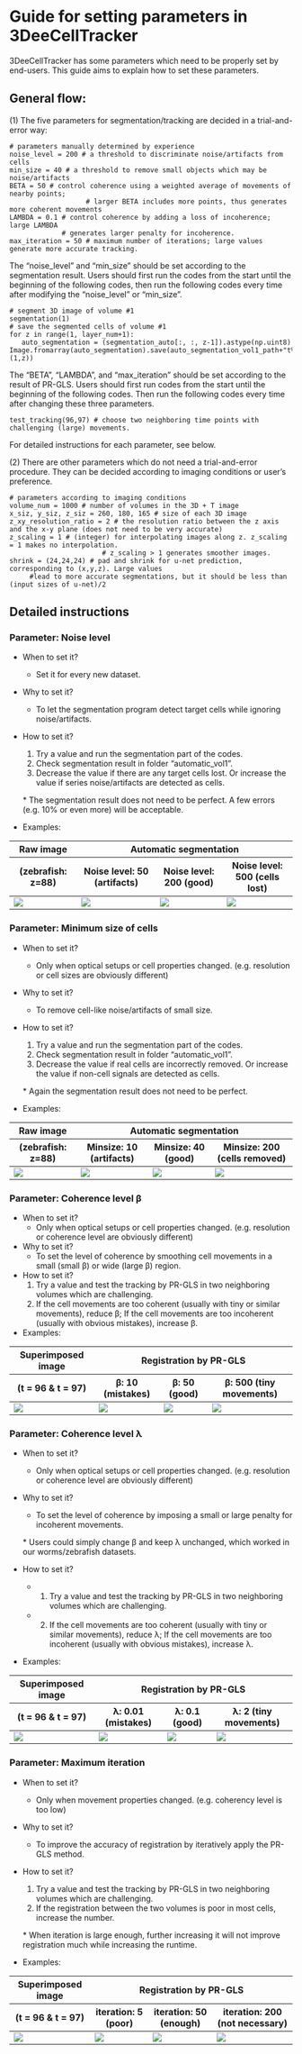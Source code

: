 # Guide for setting parameters in 3DeeCellTracker

3DeeCellTracker has some parameters which need to be properly set by end-users. This guide aims to explain how to set these parameters.

## General flow:
(1) The five parameters for segmentation/tracking are decided in a trial-and-error way:
```
# parameters manually determined by experience
noise_level = 200 # a threshold to discriminate noise/artifacts from cells 
min_size = 40 # a threshold to remove small objects which may be noise/artifacts  
BETA = 50 # control coherence using a weighted average of movements of nearby points; 
                   # larger BETA includes more points, thus generates more coherent movements
LAMBDA = 0.1 # control coherence by adding a loss of incoherence; large LAMBDA 
             # generates larger penalty for incoherence.
max_iteration = 50 # maximum number of iterations; large values generate more accurate tracking.
```
The “noise_level” and “min_size” should be set according to the segmentation result. Users should first run the codes from the start until the beginning of the following codes, then run the following codes every time after modifying the “noise_level” or “min_size”.
```
# segment 3D image of volume #1
segmentation(1)
# save the segmented cells of volume #1
for z in range(1, layer_num+1):
   auto_segmentation = (segmentation_auto[:, :, z-1]).astype(np.uint8)
Image.fromarray(auto_segmentation).save(auto_segmentation_vol1_path+"t%03i_z%03i.tif"%(1,z))
```

The “BETA”, “LAMBDA”, and “max_iteration” should be set according to the result of PR-GLS. Users should first run codes from the start until the beginning of the following codes. Then run the following codes every time after changing these three parameters.
```
test_tracking(96,97) # choose two neighboring time points with challenging (large) movements.
```
For detailed instructions for each parameter, see below.

(2) There are other parameters which do not need a trial-and-error procedure. They can be decided according to imaging conditions or user’s preference.
```
# parameters according to imaging conditions
volume_num = 1000 # number of volumes in the 3D + T image
x_siz, y_siz, z_siz = 260, 180, 165 # size of each 3D image
z_xy_resolution_ratio = 2 # the resolution ratio between the z axis and the x-y plane (does not need to be very accurate)
z_scaling = 1 # (integer) for interpolating images along z. z_scaling = 1 makes no interpolation.
                       # z_scaling > 1 generates smoother images.
shrink = (24,24,24) # pad and shrink for u-net prediction, corresponding to (x,y,z). Large values   
     #lead to more accurate segmentations, but it should be less than (input sizes of u-net)/2
```
## Detailed instructions
### Parameter: Noise level
- When to set it?
  - Set it for every new dataset.
- Why to set it?
  - To let the segmentation program detect target cells while ignoring noise/artifacts.
- How to set it?
  1.	Try a value and run the segmentation part of the codes. 
  2.	Check segmentation result in folder “automatic_vol1”.
  3.	Decrease the value if there are any target cells lost. Or increase the value if series noise/artifacts are detected as cells. 
  
  \* The segmentation result does not need to be perfect. A few errors (e.g. 10% or even more) will be acceptable.
- Examples:
<table>
    <thead>
        <tr>
            <th>Raw image</th>
            <th colspan="3">Automatic segmentation</th>
        </tr>
        <tr>
            <th>(zebrafish: z=88) </th>
            <th>Noise level: 50 (artifacts)</th>
            <th>Noise level: 200 (good)</th>
            <th>Noise level: 500 (cells lost)</th>
        </tr>
    </thead>
    <tbody>
        <tr>
            <td><img src="/pictures/zebrafish_raw_z88.png"></td>
            <td><img src="/pictures/zebrafish_noiselevel_50_z88.png"></td>
            <td><img src="/pictures/zebrafish_noiselevel_200_z88.png"></td>
            <td><img src="/pictures/zebrafish_noiselevel_500_z88.png"></td>
        </tr>
    </tbody>
</table>

### Parameter: Minimum size of cells
- When to set it?
  - Only when optical setups or cell properties changed. (e.g. resolution or cell sizes are obviously different)
- Why to set it?
  - To remove cell-like noise/artifacts of small size.
- How to set it?
  1.	Try a value and run the segmentation part of the codes. 
  2.	Check segmentation result in folder “automatic_vol1”.
  3.	Decrease the value if real cells are incorrectly removed. Or increase the value if non-cell signals are detected as cells.
  
  \* Again the segmentation result does not need to be perfect.
- Examples:
<table>
    <thead>
        <tr>
            <th>Raw image</th>
            <th colspan="3">Automatic segmentation</th>
        </tr>
        <tr>
            <th>(zebrafish: z=88) </th>
            <th>Minsize: 10 (artifacts)</th>
            <th>Minsize: 40 (good)</th>
            <th>Minsize: 200 (cells removed)</th>
        </tr>
    </thead>
    <tbody>
        <tr>
            <td><img src="/pictures/zebrafish_raw_z88.png"></td>
            <td><img src="/pictures/auto_vol1_minsize_10_z88.png"></td>
            <td><img src="/pictures/zebrafish_noiselevel_200_z88.png"></td>
            <td><img src="/pictures/auto_vol1_minsize_200_z88.png"></td>
        </tr>
    </tbody>
</table>
             
### Parameter: Coherence level β
- When to set it?
  - Only when optical setups or cell properties changed. (e.g. resolution or coherence level are obviously different)
- Why to set it?
  - To set the level of coherence by smoothing cell movements in a small (small β) or wide (large β) region.
- How to set it?
  1.	Try a value and test the tracking by PR-GLS in two neighboring volumes which are challenging.  
  2.	If the cell movements are too coherent (usually with tiny or similar movements), reduce β; If the cell movements are too incoherent (usually with obvious mistakes), increase β.
- Examples:
<table>
    <thead>
        <tr>
            <th>Superimposed image</th>
            <th colspan="3">Registration by PR-GLS</th>
        </tr>
        <tr>
            <th>(t = 96 & t = 97)</th>
            <th>β: 10 (mistakes)</th>
            <th>β: 50 (good)</th>
            <th>β: 500 (tiny movements)</th>
        </tr>
    </thead>
    <tbody>
        <tr>
            <td><img src="/pictures/zebrafish_raw_t9697.png"></td>
            <td><img src="/pictures/Beta10_xy.svg"></td>
            <td><img src="/pictures/Beta50_xy.svg"></td>
            <td><img src="/pictures/Beta500_xy.svg"></td>
        </tr>
    </tbody>
</table>
                     
### Parameter: Coherence level λ
- When to set it?
  - Only when optical setups or cell properties changed. (e.g. resolution or coherence level are obviously different)
- Why to set it?
  - To set the level of coherence by imposing a small or large penalty for incoherent movements.
  
  \* Users could simply change β and keep λ unchanged, which worked in our worms/zebrafish datasets.
- How to set it?
  - 1.	Try a value and test the tracking by PR-GLS in two neighboring volumes which are challenging.  
  - 2.	If the cell movements are too coherent (usually with tiny or similar movements), reduce λ; If the cell movements are too incoherent (usually with obvious mistakes), increase λ.
- Examples:
<table>
    <thead>
        <tr>
            <th>Superimposed image</th>
            <th colspan="3">Registration by PR-GLS</th>
        </tr>
        <tr>
            <th>(t = 96 & t = 97)</th>
            <th>λ: 0.01 (mistakes)</th>
            <th>λ: 0.1 (good)</th>
            <th>λ: 2 (tiny movements)</th>
        </tr>
    </thead>
    <tbody>
        <tr>
            <td><img src="/pictures/zebrafish_raw_t9697.png"></td>
            <td><img src="/pictures/Lambda_0.01_xy.svg"></td>
            <td><img src="/pictures/Beta50_xy.svg"></td>
            <td><img src="/pictures/Lambda_2_xy.svg"></td>
        </tr>
    </tbody>
</table>
                     
### Parameter: Maximum iteration
- When to set it?
  - Only when movement properties changed. (e.g. coherency level is too low)
- Why to set it?
  - To improve the accuracy of registration by iteratively apply the PR-GLS method.
- How to set it?
  1.	Try a value and test the tracking by PR-GLS in two neighboring volumes which are challenging.  
  2.	If the registration between the two volumes is poor in most cells, increase the number.
  
  \* When iteration is large enough, further increasing it will not improve registration much while increasing the runtime.
- Examples:
<table>
    <thead>
        <tr>
            <th>Superimposed image</th>
            <th colspan="3">Registration by PR-GLS</th>
        </tr>
        <tr>
            <th>(t = 96 & t = 97)</th>
            <th>iteration: 5 (poor)</th>
            <th>iteration: 50 (enough)</th>
            <th>iteration: 200 (not necessary)</th>
        </tr>
    </thead>
    <tbody>
        <tr>
            <td><img src="/pictures/zebrafish_raw_t9697.png"></td>
            <td><img src="/pictures/iteration_5_xy.svg"></td>
            <td><img src="/pictures/Beta50_xy.svg"></td>
            <td><img src="/pictures/iteration_200_xy.svg"></td>
        </tr>
    </tbody>
</table>
